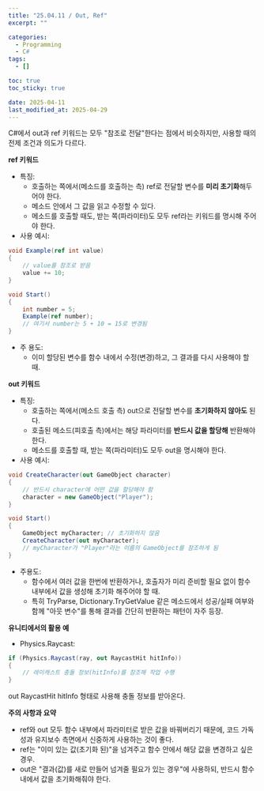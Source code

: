```yaml
---
title: "25.04.11 / Out, Ref"
excerpt: ""

categories:
  - Programming
  - C#
tags:
  - []

toc: true
toc_sticky: true

date: 2025-04-11
last_modified_at: 2025-04-29
---
```


C#에서 out과 ref 키워드는 모두 "참조로 전달"한다는 점에서 비슷하지만, 사용할 때의 전제 조건과 의도가 다르다.

**ref 키워드**

- 특징:
  - 호출하는 쪽에서(메소드를 호출하는 측) ref로 전달할 변수를 **미리 초기화**해두어야 한다.
  - 메소드 안에서 그 값을 읽고 수정할 수 있다.
  - 메소드를 호출할 때도, 받는 쪽(파라미터)도 모두 ref라는 키워드를 명시해 주어야 한다.
- 사용 예시:

```csharp
void Example(ref int value)
{
    // value를 참조로 받음
    value += 10;
}

void Start()
{
    int number = 5;
    Example(ref number);
    // 여기서 number는 5 + 10 = 15로 변경됨
}
```

- 주 용도:
  - 이미 할당된 변수를 함수 내에서 수정(변경)하고, 그 결과를 다시 사용해야 할 때.

**out 키워드**

- 특징:
  - 호출하는 쪽에서(메소드 호출 측) out으로 전달할 변수를 **초기화하지 않아도** 된다.
  - 호출된 메소드(피호출 측)에서는 해당 파라미터를 **반드시 값을 할당해** 반환해야 한다.
  - 메소드를 호출할 때, 받는 쪽(파라미터)도 모두 out을 명시해야 한다.
- 사용 예시:

```csharp
void CreateCharacter(out GameObject character)
{
    // 반드시 character에 어떤 값을 할당해야 함
    character = new GameObject("Player");
}

void Start()
{
    GameObject myCharacter; // 초기화하지 않음
    CreateCharacter(out myCharacter);
    // myCharacter가 "Player"라는 이름의 GameObject를 참조하게 됨
}
```

- 주용도:
  - 함수에서 여러 값을 한번에 반환하거나, 호출자가 미리 준비할 필요 없이 함수 내부에서 값을 생성해 초기화 해주어야 할 때.
  - 특히 TryParse, Dictionary.TryGetValue 같은 메소드에서 성공/실패 여부와 함께 "아웃 변수"를 통해 결과를 간단히 반환하는 패턴이 자주 등장.

**유니티에서의 활용 예**

- Physics.Raycast:

```csharp
if (Physics.Raycast(ray, out RaycastHit hitInfo))
{
    // 레이캐스트 충돌 정보(hitInfo)를 참조해 작업 수행
}
```

out RaycastHit hitInfo 형태로 사용해 충돌 정보를 받아온다.

**주의 사항과 요약**

- ref와 out 모두 함수 내부에서 파라미터로 받은 값을 바꿔버리기 때문에, 코드 가독성과 유지보수 측면에서 신중하게 사용하는 것이 좋다.
- ref는 "이미 있는 값(초기화 된)"을 넘겨주고 함수 안에서 해당 값을 변경하고 싶은 경우.
- out은 "결과(값)를 새로 만들어 넘겨줄 필요가 있는 경우"에 사용하되, 반드시 함수 내에서 값을 초기화해줘야 한다.
